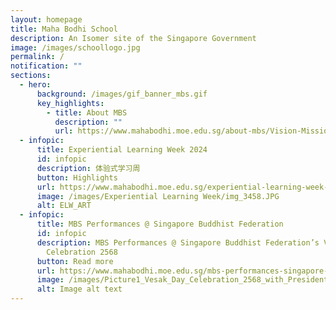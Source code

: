 ```yaml
---
layout: homepage
title: Maha Bodhi School
description: An Isomer site of the Singapore Government
image: /images/schoollogo.jpg
permalink: /
notification: ""
sections:
  - hero:
      background: /images/gif_banner_mbs.gif
      key_highlights:
        - title: About MBS
          description: ""
          url: https://www.mahabodhi.moe.edu.sg/about-mbs/Vision-Mission/
  - infopic:
      title: Experiential Learning Week 2024
      id: infopic
      description: 体验式学习周
      button: Highlights
      url: https://www.mahabodhi.moe.edu.sg/experiential-learning-week-2024/
      image: /images/Experiential Learning Week/img_3458.JPG
      alt: ELW_ART
  - infopic:
      title: MBS Performances @ Singapore Buddhist Federation
      id: infopic
      description: MBS Performances @ Singapore Buddhist Federation’s Vesak Day
        Celebration 2568
      button: Read more
      url: https://www.mahabodhi.moe.edu.sg/mbs-performances-singapore-buddhist-federation-sbf-s-vesak-day-celebration-2568/
      image: /images/Picture1_Vesak_Day_Celebration_2568_with_President.gif
      alt: Image alt text
---
```

